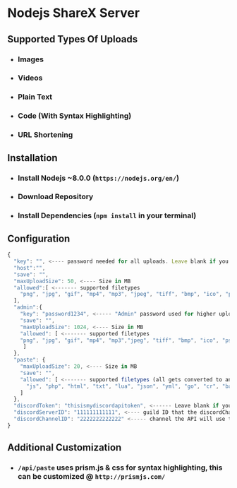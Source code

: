 # Nodejs ShareX Server

## Supported Types Of Uploads

- ### Images
- ### Videos
- ### Plain Text
- ### Code (With Syntax Highlighting)
- ### URL Shortening

## Installation

- ### Install Nodejs ~8.0.0 (`https://nodejs.org/en/`)
- ### Download Repository
- ### Install Dependencies (`npm install` in your terminal)

## Configuration

```js
{
  "key": "", <---- password needed for all uploads. Leave blank if you want this to be public
  "host":"",
  "save": "",
  "maxUploadSize": 50, <---- Size in MB
  "allowed":[ <------- supported filetypes
    "png", "jpg", "gif", "mp4", "mp3", "jpeg", "tiff", "bmp", "ico", "psd", "eps", "raw", "cr2", "nef", "sr2", "orf", "svg", "wav", "webm", "aac", "flac", "ogg", "wma", "m4a", "gifv"
  ],
  "admin":{
    "key": "password1234", <----- "Admin" password used for higher upload sizes/more supported file types 
    "save": "",
    "maxUploadSize": 1024, <---- Size in MB
    "allowed": [ <------- supported filetypes
    "png", "jpg", "gif", "mp4", "mp3","jpeg", "tiff", "bmp", "ico", "psd", "eps", "raw", "cr2", "nef", "sr2", "orf", "svg", "wav", "webm", "aac", "flac", "ogg", "wma", "m4a", "gifv"
     ]
  },
  "paste": {
    "maxUploadSize": 20, <---- Size in MB
    "save": "",
    "allowed": [ <------- supported filetypes (all gets converted to an html document)
      "js", "php", "html", "txt", "lua", "json", "yml", "go", "cr", "bat", "css", "cs", "java", "py", "less", "c", "cpp", "ini", "pl", "sql", "rb"
    ]
  },
  "discordToken": "thisismydiscordapitoken", <------ Leave blank if you dont want to monitor uploads/shortened urls through Discord (https://discordapp.com/developers)
  "discordServerID": "111111111111", <---- guild ID that the discordChannelID is in
  "discordChannelID": "2222222222222" <----- channel the API will use to monitor (will send user IP addresses to this channel, along with what they uploaded, filezise, type of user (user/admin), and a link to their upload. For shortened URLS, it will show the URL they shortened)
}
```

## Additional Customization

- ### `/api/paste` uses prism.js & css for syntax highlighting, this can be customized @ `http://prismjs.com/`
